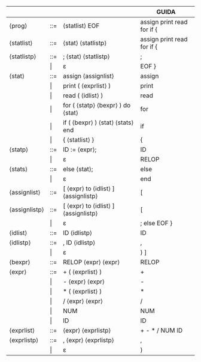 ||||GUIDA|
|---|---|---|---|
|⟨prog⟩|::=|⟨statlist⟩ EOF|assign print read for if {|
|⟨statlist⟩|::=|⟨stat⟩ ⟨statlistp⟩|assign print read for if {|
|⟨statlistp⟩|::=|; ⟨stat⟩ ⟨statlistp⟩ |;|
||\|| ε|EOF }|
|⟨stat⟩|::=|assign ⟨assignlist⟩|assign|
||\|| print ( ⟨exprlist⟩ )|print|
||\|| read ( ⟨idlist⟩ )|read|
||\|| for ( ⟨statp⟩ ⟨bexpr⟩ ) do ⟨stat⟩|for|
||\|| if ( ⟨bexpr⟩ ) ⟨stat⟩ ⟨stats⟩ end|if|
||\|| { ⟨statlist⟩ }|{|
|⟨statp⟩|::=|ID := ⟨expr⟩;|ID|
||\|| ε|RELOP|
|⟨stats⟩|::=|else ⟨stat⟩;|else|
||\|| ε|end|
|⟨assignlist⟩|::=|\[ ⟨expr⟩ to ⟨idlist⟩ ] ⟨assignlistp⟩|\[|
|⟨assignlistp⟩|::=|\[ ⟨expr⟩ to ⟨idlist⟩ ] ⟨assignlistp⟩ |\[|
||\|| ε|; else EOF }|
|⟨idlist⟩|::=|ID ⟨idlistp⟩|ID|
|⟨idlistp⟩|::=| , ID ⟨idlistp⟩ |,|
||\|| ε|) ]|
|⟨bexpr⟩ |::= |RELOP ⟨expr⟩ ⟨expr⟩|RELOP|
|⟨expr⟩ |::= |+ ( ⟨exprlist⟩ ) |+|
||\|| - ⟨expr⟩ ⟨expr⟩|-|
||\|| * ( ⟨exprlist⟩ ) |\*|
||\|| / ⟨expr⟩ ⟨expr⟩|/|
||\|| NUM|NUM|
||\|| ID|ID|
|⟨exprlist⟩ |::= |⟨expr⟩ ⟨exprlistp⟩|+ - * / NUM ID|
|⟨exprlistp⟩| ::=| , ⟨expr⟩ ⟨exprlistp⟩ |,|
||\|| ε|)|